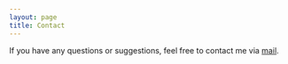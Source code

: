 ```yaml
---
layout: page
title: Contact
---
```


If you have any questions or suggestions, feel free to contact me via [mail](mailto:leonore.guillain@epfl.ch).

